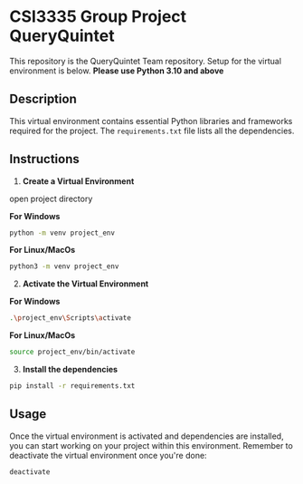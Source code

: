 # CSI3335 Group Project QueryQuintet

This repository is the QueryQuintet Team repository. 
Setup for the virtual environment is below. **Please use Python 3.10 and above**

## Description

This virtual environment contains essential Python libraries and frameworks required for the project. The `requirements.txt` file lists all the dependencies.

## Instructions



1. **Create a Virtual Environment**

open project directory

**For Windows**
```bash
python -m venv project_env
```
**For Linux/MacOs**
```bash
python3 -m venv project_env

```
2. **Activate the Virtual Environment**

**For Windows**
```bash
.\project_env\Scripts\activate
```
**For Linux/MacOs**
```bash
source project_env/bin/activate
```

3. **Install the dependencies**
```bash
pip install -r requirements.txt
```

## Usage

Once the virtual environment is activated and dependencies are installed, you can start working on your project within this environment. Remember to deactivate the virtual environment once you're done:

```bash
deactivate
```
